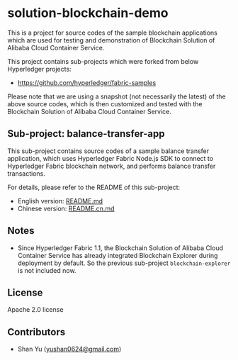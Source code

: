 # solution-blockchain-demo

This is a project for source codes of the sample blockchain applications which are used for testing and demonstration of Blockchain Solution of Alibaba Cloud Container Service.

This project contains sub-projects which were forked from below Hyperledger projects:

* https://github.com/hyperledger/fabric-samples

Please note that we are using a snapshot (not necessarily the latest) of the above source codes, which is then customized and tested with the Blockchain Solution of Alibaba Cloud Container Service. 

## Sub-project: balance-transfer-app

This sub-project contains source codes of a sample balance transfer application, which uses Hyperledger Fabric Node.js SDK to connect to Hyperledger Fabric blockchain network, and performs balance transfer transactions.

For details, please refer to the README of this sub-project:

* English version: [README.md](balance-transfer-app/README.md)
* Chinese version: [README.cn.md](balance-transfer-app/README.cn.md)

## Notes

* Since Hyperledger Fabric 1.1, the Blockchain Solution of Alibaba Cloud Container Service has already integrated Blockchain Explorer during deployment by default. So the previous sub-project `blockchain-explorer` is not included now.

## License

Apache 2.0 license

## Contributors

* Shan Yu (<yushan0624@gmail.com>)

